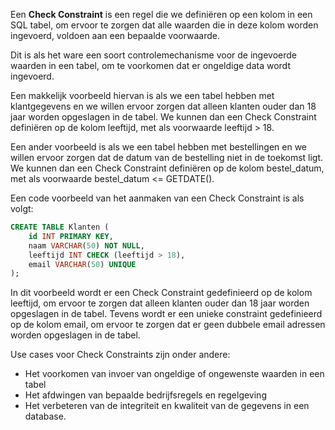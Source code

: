 Een **Check Constraint** is een regel die we definiëren op een kolom in een SQL tabel, om ervoor te zorgen dat alle waarden die in deze kolom worden ingevoerd, voldoen aan een bepaalde voorwaarde. 

Dit is als het ware een soort controlemechanisme voor de ingevoerde waarden in een tabel, om te voorkomen dat er ongeldige data wordt ingevoerd. 

Een makkelijk voorbeeld hiervan is als we een tabel hebben met klantgegevens en we willen ervoor zorgen dat alleen klanten ouder dan 18 jaar worden opgeslagen in de tabel. We kunnen dan een Check Constraint definiëren op de kolom leeftijd, met als voorwaarde leeftijd > 18.

Een ander voorbeeld is als we een tabel hebben met bestellingen en we willen ervoor zorgen dat de datum van de bestelling niet in de toekomst ligt. We kunnen dan een Check Constraint definiëren op de kolom bestel_datum, met als voorwaarde bestel_datum <= GETDATE().

Een code voorbeeld van het aanmaken van een Check Constraint is als volgt:

```sql
CREATE TABLE Klanten (
    id INT PRIMARY KEY,
    naam VARCHAR(50) NOT NULL,
    leeftijd INT CHECK (leeftijd > 18),
    email VARCHAR(50) UNIQUE
);
```

In dit voorbeeld wordt er een Check Constraint gedefinieerd op de kolom leeftijd, om ervoor te zorgen dat alleen klanten ouder dan 18 jaar worden opgeslagen in de tabel. Tevens wordt er een unieke constraint gedefinieerd op de kolom email, om ervoor te zorgen dat er geen dubbele email adressen worden opgeslagen in de tabel.

Use cases voor Check Constraints zijn onder andere:
- Het voorkomen van invoer van ongeldige of ongewenste waarden in een tabel
- Het afdwingen van bepaalde bedrijfsregels en regelgeving
- Het verbeteren van de integriteit en kwaliteit van de gegevens in een database.